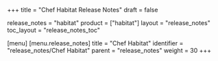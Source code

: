 +++
title = "Chef Habitat Release Notes"
draft = false

release_notes = "habitat"
product = ["habitat"]
layout = "release_notes"
toc_layout = "release_notes_toc"

[menu]
  [menu.release_notes]
    title = "Chef Habitat"
    identifier = "release_notes/Chef Habitat"
    parent = "release_notes"
    weight = 30
+++